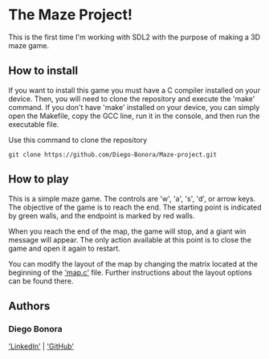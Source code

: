 # The Maze Project!

This is the first time I'm working with SDL2 with the purpose of making a 3D maze game.

## How to install

If you want to install this game you must have a C compiler installed on your device.
Then, you will need to clone the repository and execute the 'make' command. If you don't have 'make' installed on your device, you can simply open the Makefile, copy the GCC line, run it in the console, and then run the executable file.

Use this command to clone the repository

```
git clone https://github.com/Diego-Bonora/Maze-project.git
```

## How to play

This is a simple maze game. The controls are 'w', 'a', 's', 'd', or arrow keys. The objective of the game is to reach the end. The starting point is indicated by green walls, and the endpoint is marked by red walls.

When you reach the end of the map, the game will stop, and a giant win message will appear. The only action available at this point is to close the game and open it again to restart.

You can modify the layout of the map by changing the matrix located at the beginning of the ['map.c'](map.c) file. Further instructions about the layout options can be found there.

## Authors

### Diego Bonora

['LinkedIn'](https://www.linkedin.com/in/diego-bonora/) | ['GitHub'](https://github.com/Diego-Bonora)
